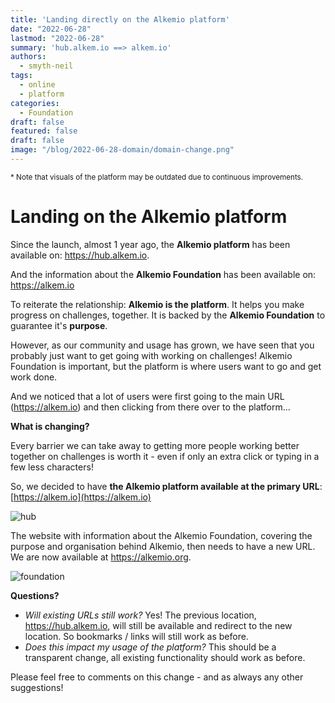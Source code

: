 ```yaml
---
title: 'Landing directly on the Alkemio platform'
date: "2022-06-28"
lastmod: "2022-06-28"
summary: 'hub.alkem.io ==> alkem.io'
authors:
  - smyth-neil
tags:
  - online
  - platform
categories:
  - Foundation
draft: false
featured: false
draft: false
image: "/blog/2022-06-28-domain/domain-change.png"
---
```


<sup>* Note that visuals of the platform may be outdated due to continuous improvements.</sup>

# Landing on the Alkemio platform 

Since the launch, almost 1 year ago, the **Alkemio platform** has been available on: https://hub.alkem.io.

And the information about the **Alkemio Foundation** has been available on: https://alkem.io

To reiterate the relationship: **Alkemio is the platform**. It helps you make progress on challenges, together. It is backed by the **Alkemio Foundation** to guarantee it's **purpose**. 

However, as our community and usage has grown, we have seen that you probably just want to get going with working on challenges! Alkemio Foundation is important, but the platform is where users want to go and get work done.  

And we noticed that a lot of users were first going to the main URL (https://alkem.io) and then clicking from there over to the platform...

**What is changing?**

Every barrier we can take away to getting more people working better together on challenges is worth it - even if only an extra click or typing in a few less characters!

So, we decided to have **the Alkemio platform available at the primary URL**: [https://alkem.io](https://alkem.io) 

![hub](/blog/2022-06-28-domain/hub.png)

The website with information about the Alkemio Foundation, covering the purpose and organisation behind Alkemio, then needs to have a new URL. We are now available at https://alkemio.org.

![foundation](/blog/2022-06-28-domain/foundation.png)

**Questions?**

* _Will existing URLs still work?_ Yes! The previous location, https://hub.alkem.io, will still be available and redirect to the new location. So bookmarks / links will still work as before. 
* _Does this impact my usage of the platform?_ This should be a transparent change, all existing functionality should work as before. 

Please feel free to comments on this change - and as always any other suggestions!
